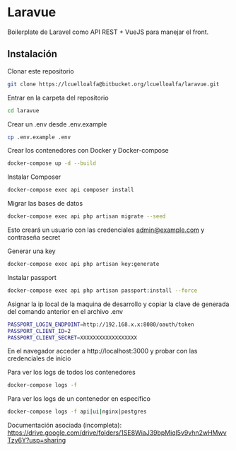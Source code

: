 # Laravue

Boilerplate de Laravel como API REST + VueJS para manejar el front.

## Instalación

Clonar este repositorio

```bash
git clone https://lcuelloalfa@bitbucket.org/lcuelloalfa/laravue.git
```

Entrar en la carpeta del repositorio
```bash
cd laravue
```

Crear un .env desde .env.example
```bash
cp .env.example .env
```

Crear los contenedores con Docker y Docker-compose

```bash
docker-compose up -d --build
```

Instalar Composer

```bash
docker-compose exec api composer install
```

Migrar las bases de datos

```bash
docker-compose exec api php artisan migrate --seed
```

Esto creará un usuario con las credenciales admin@example.com y contraseña secret

Generar una key
```bash
docker-compose exec api php artisan key:generate
```

Instalar passport
```bash
docker-compose exec api php artisan passport:install --force
```

Asignar la ip local de la maquina de desarrollo y copiar la clave de generada del comando anterior en el archivo .env
```bash
PASSPORT_LOGIN_ENDPOINT=http://192.168.x.x:8080/oauth/token
PASSPORT_CLIENT_ID=2
PASSPORT_CLIENT_SECRET=XXXXXXXXXXXXXXXXXX
```

En el navegador acceder a http://localhost:3000 y probar con las credenciales de inicio

Para ver los logs de todos los contenedores
```bash
docker-compose logs -f
```

Para ver los logs de un contenedor en específico
```bash
docker-compose logs -f api|ui|nginx|postgres
```

Documentación asociada (incompleta): https://drive.google.com/drive/folders/1SE8WiaJ39bpMiql5v9vhn2wHMwvTzy6Y?usp=sharing
